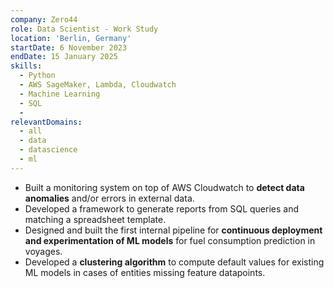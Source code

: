 ```yaml
---
company: Zero44
role: Data Scientist - Work Study
location: 'Berlin, Germany'
startDate: 6 November 2023
endDate: 15 January 2025
skills:
  - Python
  - AWS SageMaker, Lambda, Cloudwatch
  - Machine Learning
  - SQL
  - 
relevantDomains:
  - all
  - data
  - datascience
  - ml
---
```

-  Built a monitoring system on top of AWS Cloudwatch to **detect data anomalies** and/or errors in external data.
-  Developed a framework to generate reports from SQL queries and matching a spreadsheet template.
-  Designed and built the first internal pipeline for **continuous deployment and experimentation of ML models** for fuel consumption prediction in voyages.
-  Developed a **clustering algorithm** to compute default values for existing ML models in cases of entities missing feature datapoints.

